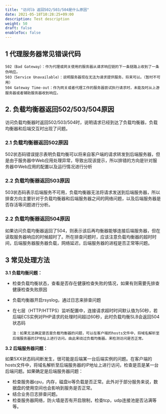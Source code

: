 ```yaml
---
title: "访问lb 返回502/503/504是什么原因"
date: 2021-05-18T10:28:25+09:00
description: Test description
weight: 50
draft: false
enableToc: false
---
```



## 1 代理服务器常见错误代码

```
502（Bad Gateway）：作为代理或网关使用的服务器从请求响应链的下一条链路上收到了一条伪响应。
503（Service Unavailable）：说明服务器现在无法为请求提供服务，将来可以。（暂时不可用）
504 Gateway Time-out：作为网关或者代理工作的服务器尝试执行请求时，未能及时从上游服务器或者辅助服务器收到响应。
```

## 2. 负载均衡器返回502/503/504原因

访问负载均衡器时返回502/503/504时，说明请求已经到达了负载均衡器，负载均衡器和后端交互时出现了问题。

### 2.1 负载均衡器返回502原因

502状态码错误提示表明负载均衡可以将来自客户端的请求转发到后端服务器，但是由于服务器中Web应用处理异常，导致出现该提示，所以排错的方向是针对服务器中Web应用的配置以及运行情况进行分析

### 2.2 负载均衡器返回503原因

503状态码表示后端服务不可用，负载均衡器无法将请求发送到后端服务器，所以排查方向主要针对于负载均衡器和后端服务器之间的网络问题，以及后端服务器是否存活等问题进行分析。

### 2.2 负载均衡器返回504原因

如果访问负载均衡器返回了504，则表示该后再均衡器能够连接后端服务器，但在读取服务器响应的时候超时了。所在排查问题时，应该注意负载均衡器的超时时间，后端服务器服务器负载，网络延迟，后端服务器的进程是否正常等问题。

## 3 常见处理方法

**3.1 负载均衡问题：**

- 检查负载均衡状态，查看是否存在健康检查失败的情况，如果有则需要先排查健康检查失败原因

- 负载均衡器开启rsyslog，通过日志来排查问题

- 在七层（HTTP/HTTPS）监听配置中，连接请求超时时间默认值为50秒，若后端ECS实例对PHP请求的处理时间超过60秒，此时负载均衡SLB会返回504状态码

  ```
  注：如果无法确定是否是负载均衡器的问题，可以在客户端的hosts文件中，将域名解析至后端服务器的IP地址上进行访问。由此来绕过负载均衡器。来检测访问是否正常。
  ```

**3.2 后端服务器问题：**

如果5XX状态码间断发生，很可能是后端某一台后端实例的问题。在客户端的hosts文件中，将域名解析至后端服务器的IP地址上进行访问，检查是否是某一台后端问题。如果确定是后端服务器问题：

- 检查服务器cpu，内存，磁盘io等负载是否正常。此外对于部分服务来说，数据盘的使用空间也会影响到服务是否正常。
- 结合业务日志排查问题。
- 检查服务器网络，防火墙是否有开启限制，检查tcp，udp连接池是否沾满等等。


